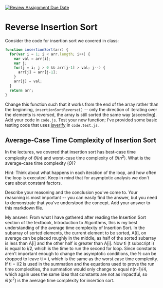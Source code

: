 [![Review Assignment Due Date](https://classroom.github.com/assets/deadline-readme-button-24ddc0f5d75046c5622901739e7c5dd533143b0c8e959d652212380cedb1ea36.svg)](https://classroom.github.com/a/Bi-S25fM)
# Reverse Insertion Sort

Consider the code for insertion sort we covered in class:

```javascript
function insertionSort(arr) {
  for(var i = 1; i < arr.length; i++) {
    var val = arr[i];
    var j;
    for(j = i; j > 0 && arr[j-1] > val; j--) {
      arr[j] = arr[j-1];
    }
    arr[j] = val;
  }
  return arr;
}
```

Change this function such that it works from the end of the array rather than
the beginning, `insertionSortReverse()` -- only the direction of
iterating over the elements is reversed, the array is still sorted the same way
(ascending). Add your code in `code.js`. Test your new function; I've provided
some basic testing code that uses [jsverify](https://jsverify.github.io/) in
`code.test.js`.

## Average-Case Time Complexity of Insertion Sort

In the lectures, we covered that insertion sort has best-case time complexity of
$\Theta(n)$ and worst-case time complexity of $\Theta(n^2)$. What is the
average-case time complexity ($\Theta$)?

Hint: Think about what happens in each iteration of the loop, and how often the
loop is executed. Keep in mind that for asymptotic analysis we don't care about
constant factors.

Describe your reasoning and the conclusion you've come to. Your reasoning is
most important -- you can easily find the answer, but you need to demonstrate
that you've understood the concept. Add your answer to this markdown file.


​My answer: From what I have gathered after reading the Insertion Sort section of the textbook, Introduction to Algorithms, this is my best understanding of the average time complexity of Insertion Sort. In the subarray of sorted elements, the current element to be sorted, A[i], on average can be placed roughly in the middle, as half of the sorted subarray is less than A[i] and the other half is greater than A[i]. Now ti (t subscript i) is equal to i/2, which is the time to run the second for loop. Since constants aren't important enough to change the asymptotic conditions, the ½ can be dropped to leave ti = i, which is the same as the worst case time complexity. If ti = i/2 is used in the summation and the equations used to prove the run time complexities, the summation would only change to equal n(n-1)/4, which again uses the same idea that constants are not as impactful, so $\Theta(n^2)$ is the average time complexity for insertion sort.
